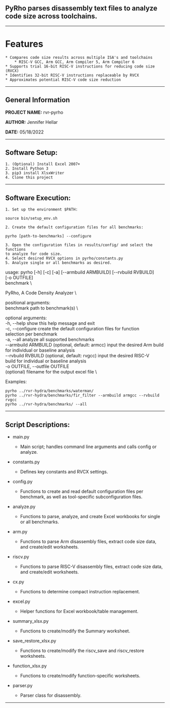 ## PyRho parses disassembly text files to analyze code size across toolchains.
----------------------------------------------------------------------------------------------------------------------------
# Features
	* Compares code size results across multiple ISA's and toolchains
		* RISC-V GCC, Arm GCC, Arm Compiler 5, Arm Compiler 6
	* Supports trial 16-bit RISC-V instructions for reducing code size (RVCX)
	* Identifies 32-bit RISC-V instructions replaceable by RVCX
	* Approximates potential RISC-V code size reduction
----------------------------------------------------------------------------------------------------------------------------
## General Information
**PROJECT NAME:** rvr-pyrho

**AUTHOR:** Jennifer Hellar

**DATE:**  05/18/2022

----------------------------------------------------------------------------------------------------------------------------
## Software Setup:

	1. (Optional) Install Excel 2007+
	2. Install Python 3
	3. pip3 install XlsxWriter
	4. Clone this project

----------------------------------------------------------------------------------------------------------------------------
## Software Execution:

	1. Set up the environment $PATH:
```console
source bin/setup_env.sh
```
	2. Create the default configuration files for all benchmarks:
```console
pyrho [path-to-benchmarks] --configure
```
	3. Open the configuration files in results/config/ and select the functions
	to analyze for code size.
	4. Select desired RVCX options in pyrho/constants.py
	5. Analyze single or all benchmarks as desired.

usage: pyrho [-h] [-c] [-a] [--armbuild ARMBUILD] [--rvbuild RVBUILD] \
               [-o OUTFILE] \
               benchmark \

PyRho, A Code Density Analyzer \

positional arguments: \
  benchmark             path to benchmark(s) \

optional arguments: \
  -h, --help            show this help message and exit \
  -c, --configure       create the default configuration files for function \
                        selection per benchmark \
  -a, --all             analyze all supported benchmarks \
  --armbuild ARMBUILD   (optional, default: armcc) input the desired Arm build \
                        for individual or baseline analysis \
  --rvbuild RVBUILD     (optional, default: rvgcc) input the desired RISC-V \
                        build for individual or baseline analysis \
  -o OUTFILE, --outfile OUTFILE \
                        (optional) filename for the output excel file \

Examples:
```console
pyrho ../rvr-hydra/benchmarks/waterman/
pyrho ../rvr-hydra/benchmarks/fir_filter --armbuild armgcc --rvbuild rvgcc
pyrho ../rvr-hydra/benchmarks/ --all
```

----------------------------------------------------------------------------------------------------------------------------
## Script Descriptions:

* main.py
	* Main script; handles command line arguments and calls config or analyze.
* constants.py
	* Defines key constants and RVCX settings.

* config.py
	* Functions to create and read default configuration files per benchmark, as
	well as tool-specific subconfiguration files.
* analyze.py
	* Functions to parse, analyze, and create Excel workbooks for single or all
	benchmarks.

* arm.py
	* Functions to parse Arm disassembly files, extract code size data, and
	create/edit worksheets.
* riscv.py
	* Functions to parse RISC-V disassembly files, extract code size data, and
	create/edit worksheets.

* cx.py
	* Functions to determine compact instruction replacement.
* excel.py
	* Helper functions for Excel workbook/table management.
* summary_xlsx.py
	* Functions to create/modify the Summary worksheet.
* save_restore_xlsx.py
	* Functions to create/modify the riscv_save and riscv_restore worksheets.
* function_xlsx.py
	* Functions to create/modify function-specific worksheets.
* parser.py
	* Parser class for disassembly.

----------------------------------------------------------------------------------------------------------------------------
